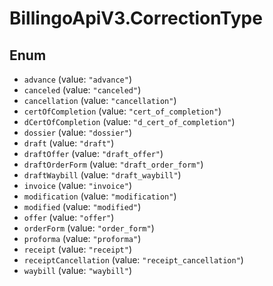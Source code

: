 # BillingoApiV3.CorrectionType

## Enum

* `advance` (value: `"advance"`)
* `canceled` (value: `"canceled"`)
* `cancellation` (value: `"cancellation"`)
* `certOfCompletion` (value: `"cert_of_completion"`)
* `dCertOfCompletion` (value: `"d_cert_of_completion"`)
* `dossier` (value: `"dossier"`)
* `draft` (value: `"draft"`)
* `draftOffer` (value: `"draft_offer"`)
* `draftOrderForm` (value: `"draft_order_form"`)
* `draftWaybill` (value: `"draft_waybill"`)
* `invoice` (value: `"invoice"`)
* `modification` (value: `"modification"`)
* `modified` (value: `"modified"`)
* `offer` (value: `"offer"`)
* `orderForm` (value: `"order_form"`)
* `proforma` (value: `"proforma"`)
* `receipt` (value: `"receipt"`)
* `receiptCancellation` (value: `"receipt_cancellation"`)
* `waybill` (value: `"waybill"`)

